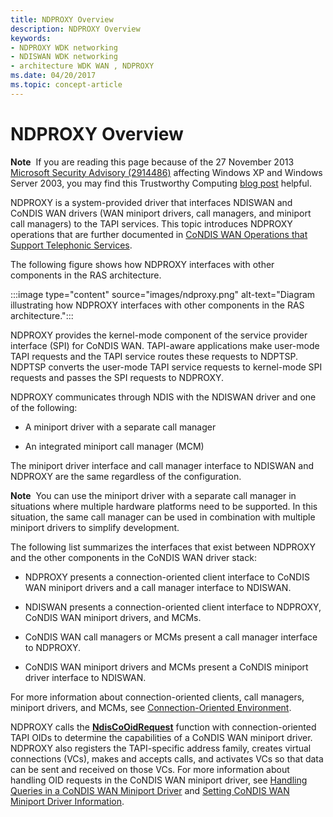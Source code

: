 ```yaml
---
title: NDPROXY Overview
description: NDPROXY Overview
keywords:
- NDPROXY WDK networking
- NDISWAN WDK networking
- architecture WDK WAN , NDPROXY
ms.date: 04/20/2017
ms.topic: concept-article
---
```


# NDPROXY Overview

**Note**  If you are reading this page because of the 27 November 2013 [Microsoft Security Advisory (2914486)](/security-updates/SecurityAdvisories/2014/2914486) affecting Windows XP and Windows Server 2003, you may find this Trustworthy Computing [blog post](https://msrc-blog.microsoft.com/2013/11/27/microsoft-releases-security-advisory-2914486/) helpful.

NDPROXY is a system-provided driver that interfaces NDISWAN and CoNDIS WAN drivers (WAN miniport drivers, call managers, and miniport call managers) to the TAPI services. This topic introduces NDPROXY operations that are further documented in [CoNDIS WAN Operations that Support Telephonic Services](./condis-wan-operations-that-support-telephonic-services.md).

The following figure shows how NDPROXY interfaces with other components in the RAS architecture.

:::image type="content" source="images/ndproxy.png" alt-text="Diagram illustrating how NDPROXY interfaces with other components in the RAS architecture.":::

NDPROXY provides the kernel-mode component of the service provider interface (SPI) for CoNDIS WAN. TAPI-aware applications make user-mode TAPI requests and the TAPI service routes these requests to NDPTSP. NDPTSP converts the user-mode TAPI service requests to kernel-mode SPI requests and passes the SPI requests to NDPROXY.

NDPROXY communicates through NDIS with the NDISWAN driver and one of the following:

- A miniport driver with a separate call manager

- An integrated miniport call manager (MCM)

The miniport driver interface and call manager interface to NDISWAN and NDPROXY are the same regardless of the configuration.

**Note**  You can use the miniport driver with a separate call manager in situations where multiple hardware platforms need to be supported. In this situation, the same call manager can be used in combination with multiple miniport drivers to simplify development.

The following list summarizes the interfaces that exist between NDPROXY and the other components in the CoNDIS WAN driver stack:

- NDPROXY presents a connection-oriented client interface to CoNDIS WAN miniport drivers and a call manager interface to NDISWAN.

- NDISWAN presents a connection-oriented client interface to NDPROXY, CoNDIS WAN miniport drivers, and MCMs.

- CoNDIS WAN call managers or MCMs present a call manager interface to NDPROXY.

- CoNDIS WAN miniport drivers and MCMs present a CoNDIS miniport driver interface to NDISWAN.

For more information about connection-oriented clients, call managers, miniport drivers, and MCMs, see [Connection-Oriented Environment](./connection-oriented-environment.md).

NDPROXY calls the [**NdisCoOidRequest**](/windows-hardware/drivers/ddi/ndis/nf-ndis-ndiscooidrequest) function with connection-oriented TAPI OIDs to determine the capabilities of a CoNDIS WAN miniport driver. NDPROXY also registers the TAPI-specific address family, creates virtual connections (VCs), makes and accepts calls, and activates VCs so that data can be sent and received on those VCs. For more information about handling OID requests in the CoNDIS WAN miniport driver, see [Handling Queries in a CoNDIS WAN Miniport Driver](./handling-queries-in-a-condis-wan-miniport-driver.md) and [Setting CoNDIS WAN Miniport Driver Information](./setting-condis-wan-miniport-driver-information.md).
